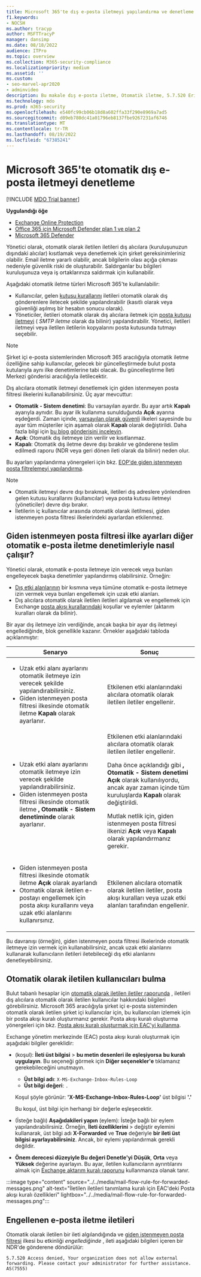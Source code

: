 ```yaml
---
title: Microsoft 365'te dış e-posta iletmeyi yapılandırma ve denetleme.
f1.keywords:
- NOCSH
ms.author: tracyp
author: MSFTTracyP
manager: dansimp
ms.date: 08/18/2022
audience: ITPro
ms.topic: overview
ms.collection: M365-security-compliance
ms.localizationpriority: medium
ms.assetid: ''
ms.custom:
- seo-marvel-apr2020
- adminvideo
description: Bu makale dış e-posta iletme, Otomatik iletme, 5.7.520 Erişim Reddedildi iletileri, dış iletmeyi devre dışı bırakma, 'Yöneticiniz dış iletmeyi devre dışı bırakmış' iletileri ve giden istenmeyen posta önleme ilkesi gibi konuları kapsar.
ms.technology: mdo
ms.prod: m365-security
ms.openlocfilehash: e540fc99cb06b18d8a602ffa33f290e8969a7ad5
ms.sourcegitcommit: d09eb780dc41a01796eb8137fbe9267231af6746
ms.translationtype: MT
ms.contentlocale: tr-TR
ms.lasthandoff: 08/19/2022
ms.locfileid: "67385241"
---
```

# <a name="control-automatic-external-email-forwarding-in-microsoft-365"></a>Microsoft 365'te otomatik dış e-posta iletmeyi denetleme

[!INCLUDE [MDO Trial banner](../includes/mdo-trial-banner.md)]

**Uygulandığı öğe**
- [Exchange Online Protection](exchange-online-protection-overview.md)
- [Office 365 için Microsoft Defender plan 1 ve plan 2](defender-for-office-365.md)
- [Microsoft 365 Defender](../defender/microsoft-365-defender.md)

Yönetici olarak, otomatik olarak iletilen iletileri dış alıcılara (kuruluşunuzun dışındaki alıcılar) kısıtlamak veya denetlemek için şirket gereksinimleriniz olabilir. Email iletme yararlı olabilir, ancak bilgilerin olası açığa çıkması nedeniyle güvenlik riski de oluşturabilir. Saldırganlar bu bilgileri kuruluşunuza veya iş ortaklarınıza saldırmak için kullanabilir.

Aşağıdaki otomatik iletme türleri Microsoft 365'te kullanılabilir:

- Kullanıcılar, gelen [kutusu kurallarını](https://support.microsoft.com/office/c24f5dea-9465-4df4-ad17-a50704d66c59) iletileri otomatik olarak dış gönderenlere iletecek şekilde yapılandırabilir (kasıtlı olarak veya güvenliği aşılmış bir hesabın sonucu olarak).
- Yöneticiler, iletileri otomatik olarak dış alıcılara iletmek için [posta kutusu iletmeyi](/exchange/recipients-in-exchange-online/manage-user-mailboxes/configure-email-forwarding) ( _SMTP iletme_ olarak da bilinir) yapılandırabilir. Yönetici, iletileri iletmeyi veya iletilen iletilerin kopyalarını posta kutusunda tutmayı seçebilir.

> [!NOTE]
> Şirket içi e-posta sistemlerinden Microsoft 365 aracılığıyla otomatik iletme özelliğine sahip kullanıcılar, gelecek bir güncelleştirmede bulut posta kutularıyla aynı ilke denetimlerine tabi olacak. Bu güncelleştirme İleti Merkezi gönderisi aracılığıyla iletilecektir.

Dış alıcılara otomatik iletmeyi denetlemek için giden istenmeyen posta filtresi ilkelerini kullanabilirsiniz. Üç ayar mevcuttur:

- **Otomatik - Sistem denetimi**: Bu varsayılan ayardır. Bu ayar artık **Kapalı** ayarıyla aynıdır. Bu ayar ilk kullanıma sunulduğunda **Açık** ayarına eşdeğerdi. Zaman içinde, [varsayılan olarak güvenli](secure-by-default.md) ilkeleri sayesinde bu ayar tüm müşteriler için aşamalı olarak **Kapalı** olarak değiştirildi. Daha fazla bilgi için [bu blog gönderisini inceleyin](https://techcommunity.microsoft.com/t5/exchange-team-blog/all-you-need-to-know-about-automatic-email-forwarding-in/ba-p/2074888).
- **Açık**: Otomatik dış iletmeye izin verilir ve kısıtlanmaz.
- **Kapalı**: Otomatik dış iletme devre dışı bırakılır ve gönderene teslim edilmedi raporu (NDR veya geri dönen ileti olarak da bilinir) neden olur.

Bu ayarları yapılandırma yönergeleri için bkz. [EOP'de giden istenmeyen posta filtrelemeyi yapılandırma](configure-the-outbound-spam-policy.md).

> [!NOTE]
>
> - Otomatik iletmeyi devre dışı bırakmak, iletileri dış adreslere yönlendiren gelen kutusu kurallarını (kullanıcılar) veya posta kutusu iletmeyi (yöneticiler) devre dışı bırakır.
> - İletilerin iç kullanıcılar arasında otomatik olarak iletilmesi, giden istenmeyen posta filtresi ilkelerindeki ayarlardan etkilenmez.

## <a name="how-the-outbound-spam-filter-policy-settings-work-with-other-automatic-email-forwarding-controls"></a>Giden istenmeyen posta filtresi ilke ayarları diğer otomatik e-posta iletme denetimleriyle nasıl çalışır?

Yönetici olarak, otomatik e-posta iletmeye izin verecek veya bunları engelleyecek başka denetimler yapılandırmış olabilirsiniz. Örneğin:

- [Dış etki alanlarının](/exchange/mail-flow-best-practices/remote-domains/remote-domains) bir kısmına veya tümüne otomatik e-posta iletmeye izin vermek veya bunları engellemek için uzak etki alanları.
- Dış alıcılara otomatik olarak iletilen iletileri algılamak ve engellemek için Exchange [posta akışı kurallarındaki](/exchange/security-and-compliance/mail-flow-rules/mail-flow-rules) koşullar ve eylemler (aktarım kuralları olarak da bilinir).

Bir ayar dış iletmeye izin verdiğinde, ancak başka bir ayar dış iletmeyi engellediğinde, blok genellikle kazanır. Örnekler aşağıdaki tabloda açıklanmıştır:

|Senaryo|Sonuç|
|---|---|
|<ul><li>Uzak etki alanı ayarlarını otomatik iletmeye izin verecek şekilde yapılandırabilirsiniz.</li><li>Giden istenmeyen posta filtresi ilkesinde otomatik iletme **Kapalı** olarak ayarlanır.</li></ul>|Etkilenen etki alanlarındaki alıcılara otomatik olarak iletilen iletiler engellenir.|
|<ul><li>Uzak etki alanı ayarlarını otomatik iletmeye izin verecek şekilde yapılandırabilirsiniz.</li><li>Giden istenmeyen posta filtresi ilkesinde otomatik iletme **, Otomatik - Sistem denetiminde** olarak ayarlanır.</li></ul>|Etkilenen etki alanlarındaki alıcılara otomatik olarak iletilen iletiler engellenir. <p> Daha önce açıklandığı gibi **, Otomatik - Sistem denetimi** **Açık** olarak kullanılıyordu, ancak ayar zaman içinde tüm kuruluşlarda **Kapalı** olarak değiştirildi. <p> Mutlak netlik için, giden istenmeyen posta filtresi ilkenizi **Açık** veya **Kapalı** olarak yapılandırmanız gerekir.|
|<ul><li>Giden istenmeyen posta filtresi ilkesinde otomatik iletme **Açık** olarak ayarlandı</li><li>Otomatik olarak iletilen e-postayı engellemek için posta akışı kurallarını veya uzak etki alanlarını kullanırsınız.</li></ul>|Etkilenen alıcılara otomatik olarak iletilen iletiler, posta akışı kuralları veya uzak etki alanları tarafından engellenir.|

Bu davranışı (örneğin), giden istenmeyen posta filtresi ilkelerinde otomatik iletmeye izin vermek için kullanabilirsiniz, ancak uzak etki alanlarını kullanarak kullanıcıların iletileri iletebileceği dış etki alanlarını denetleyebilirsiniz.

## <a name="how-to-find-users-that-are-automatically-forwarding"></a>Otomatik olarak iletilen kullanıcıları bulma

Bulut tabanlı hesaplar için [otomatik olarak iletilen iletiler raporunda](/exchange/monitoring/mail-flow-reports/mfr-auto-forwarded-messages-report) , iletileri dış alıcılara otomatik olarak iletilen kullanıcılar hakkındaki bilgileri görebilirsiniz. Microsoft 365 aracılığıyla şirket içi e-posta sisteminden otomatik olarak iletilen şirket içi kullanıcılar için, bu kullanıcıları izlemek için bir posta akışı kuralı oluşturmanız gerekir. Posta akışı kuralı oluşturma yönergeleri için bkz. [Posta akışı kuralı oluşturmak için EAC'yi kullanma](/exchange/security-and-compliance/mail-flow-rules/manage-mail-flow-rules#use-the-eac-to-create-a-mail-flow-rule).

Exchange yönetim merkezinde (EAC) posta akışı kuralı oluşturmak için aşağıdaki bilgiler gereklidir:

- (koşul): **İleti üst bilgisi** \> **bu metin desenleri ile eşleşiyorsa** **bu kuralı uygulayın**. Bu seçeneği görmek için **Diğer seçenekler'e** tıklamanız gerekebileceğini unutmayın.
  - **Üst bilgi adı**: `X-MS-Exchange-Inbox-Rules-Loop`
  - **Üst bilgi değeri**: `.`

  Koşul şöyle görünür: **'X-MS-Exchange-Inbox-Rules-Loop'** üst bilgisi **'.'**

  Bu koşul, üst bilgi için herhangi bir değerle eşleşecektir.

- (İsteğe bağlı) **Aşağıdakileri yapın** (eylem): İsteğe bağlı bir eylem yapılandırabilirsiniz. Örneğin, **İleti özelliklerini** \> değiştir eylemini kullanarak, üst bilgi adı **X-Forwarded** ve **True** değeriyle **bir ileti üst bilgisi ayarlayabilirsiniz**. Ancak, bir eylemi yapılandırmak gerekli değildir.
- **Önem derecesi düzeyiyle Bu değeri Denetle'yi** **Düşük**, **Orta** veya **Yüksek** değerine ayarlayın. Bu ayar, iletilen kullanıcıların ayrıntılarını almak için [Exchange aktarım kuralı raporunu](view-email-security-reports.md#exchange-transport-rule-report) kullanmanıza olanak tanır.

:::image type="content" source="../../media/mail-flow-rule-for-forwarded-messages.png" alt-text="İletilen iletileri tanımlama kuralı için EAC'deki Posta akışı kuralı özellikleri" lightbox="../../media/mail-flow-rule-for-forwarded-messages.png":::

## <a name="blocked-email-forwarding-messages"></a>Engellenen e-posta iletme iletileri

Otomatik olarak iletilen bir ileti algılandığında ve [giden istenmeyen posta filtresi](configure-the-outbound-spam-policy.md) ilkesi bu etkinliği *engellediğinde* , ileti aşağıdaki bilgileri içeren bir NDR'de gönderene döndürülür:

`5.7.520 Access denied, Your organization does not allow external forwarding. Please contact your administrator for further assistance. AS(7555)`
